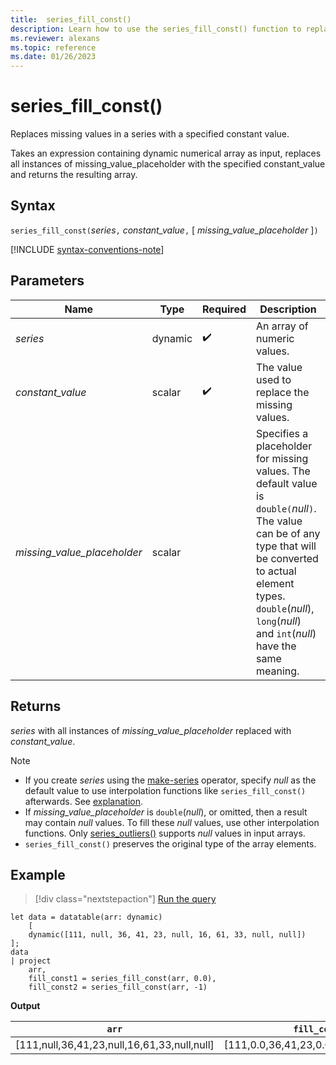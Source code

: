 ```yaml
---
title:  series_fill_const()
description: Learn how to use the series_fill_const() function to replace missing values in a series with a specified constant value.
ms.reviewer: alexans
ms.topic: reference
ms.date: 01/26/2023
---
```

# series_fill_const()

Replaces missing values in a series with a specified constant value.

Takes an expression containing dynamic numerical array as input, replaces all instances of missing_value_placeholder with the specified constant_value and returns the resulting array.

## Syntax

`series_fill_const(`*series*`,` *constant_value*`,` [ *missing_value_placeholder* ]`)`

[!INCLUDE [syntax-conventions-note](../../includes/syntax-conventions-note.md)]

## Parameters

| Name | Type | Required | Description |
|--|--|--|--|
| *series* | dynamic |  :heavy_check_mark: | An array of numeric values.|
| *constant_value* | scalar |  :heavy_check_mark: | The value used to replace the missing values.|
| *missing_value_placeholder* | scalar | | Specifies a placeholder for missing values. The default value is `double(`*null*`)`. The value can be of any type that will be converted to actual element types. `double`(*null*), `long`(*null*) and `int`(*null*) have the same meaning.|

## Returns

*series* with all instances of *missing_value_placeholder* replaced with *constant_value*.

> [!NOTE]
>
> * If you create *series* using the [make-series](make-series-operator.md) operator, specify *null* as the default value to use interpolation functions like `series_fill_const()` afterwards. See [explanation](make-series-operator.md#list-of-series-interpolation-functions).
> * If *missing_value_placeholder* is `double`(*null*), or omitted, then a result may contain *null* values. To fill these *null* values, use other interpolation functions. Only [series_outliers()](series-outliers-function.md) supports *null* values in input arrays.
> * `series_fill_const()` preserves the original type of the array elements.

## Example

> [!div class="nextstepaction"]
> <a href="https://dataexplorer.azure.com/clusters/kvc9rf7q4d68qcw5sk2d6f.northeurope/databases/MyDatabase?query=H4sIAAAAAAAAA3WOywrCMBBF94H8wywTiNJppAvFLymlxDRCJLaSxIXgxzsmPkBwFvM4XO6d4DJMJhvYl5HNIThhYtzCdJvN2VvJGVD1dbyg6BFRwXwNQYHuFGzoavWbIJGOiP6QZx8kGXA27DgriZzd4RKXk7O5mlOsgroefQijXeaUkT5LLnqXxi8URdqsG6l+9e1//QrlA3dBmsPvAAAA" target="_blank">Run the query</a>

```kusto
let data = datatable(arr: dynamic)
    [
    dynamic([111, null, 36, 41, 23, null, 16, 61, 33, null, null])   
];
data 
| project
    arr, 
    fill_const1 = series_fill_const(arr, 0.0),
    fill_const2 = series_fill_const(arr, -1)  
```

**Output**

|`arr`|`fill_const1`|`fill_const2`|
|---|---|---|
|[111,null,36,41,23,null,16,61,33,null,null]|[111,0.0,36,41,23,0.0,16,61,33,0.0,0.0]|[111,-1,36,41,23,-1,16,61,33,-1,-1]|
